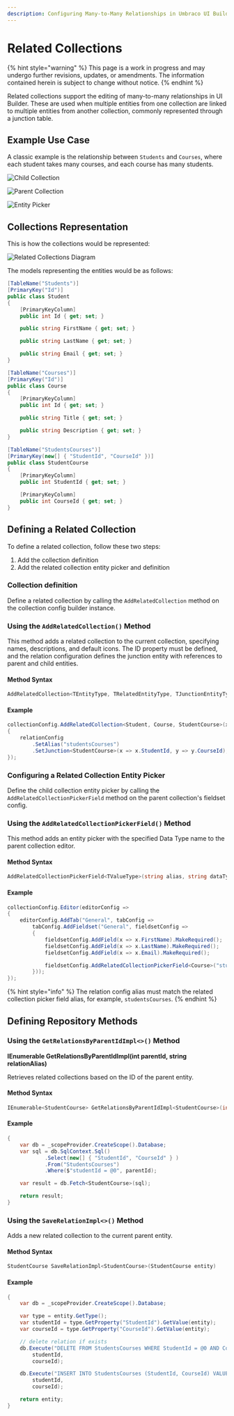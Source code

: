 ```yaml
---
description: Configuring Many-to-Many Relationships in Umbraco UI Builder
---
```


# Related Collections

{% hint style="warning" %}
This page is a work in progress and may undergo further revisions, updates, or amendments. The information contained herein is subject to change without notice.
{% endhint %}

Related collections support the editing of many-to-many relationships in UI Builder. These are used when multiple entities from one collection are linked to multiple entities from another collection, commonly represented through a junction table.

## Example Use Case

A classic example is the relationship between `Students` and `Courses`, where each student takes many courses, and each course has many students.

![Child Collection](../images/related_collections_child.png)

![Parent Collection](../images/related_collections_parent.png)

![Entity Picker](../images/entity_picker_config.png)

## Collections Representation

This is how the collections would be represented:

![Related Collections Diagram](../images/related_collections_diagram.png)

The models representing the entities would be as follows:

```csharp
[TableName("Students")]
[PrimaryKey("Id")]
public class Student
{
    [PrimaryKeyColumn]
    public int Id { get; set; }

    public string FirstName { get; set; }

    public string LastName { get; set; }

    public string Email { get; set; }
}
```

```csharp
[TableName("Courses")]
[PrimaryKey("Id")]
public class Course
{
    [PrimaryKeyColumn]
    public int Id { get; set; }

    public string Title { get; set; }

    public string Description { get; set; }
}
```

```csharp
[TableName("StudentsCourses")]
[PrimaryKey(new[] { "StudentId", "CourseId" })]
public class StudentCourse
{
    [PrimaryKeyColumn]
    public int StudentId { get; set; }

    [PrimaryKeyColumn]
    public int CourseId { get; set; }
}
```

## Defining a Related Collection

To define a related collection, follow these two steps:

1. Add the collection definition
2. Add the related collection entity picker and definition

### Collection definition

Define a related collection by calling the `AddRelatedCollection` method on the collection config builder instance.

### Using the `AddRelatedCollection()` Method

This method adds a related collection to the current collection, specifying names, descriptions, and default icons. The ID property must be defined, and the relation configuration defines the junction entity with references to parent and child entities.

#### Method Syntax

```cs
AddRelatedCollection<TEntityType, TRelatedEntityType, TJunctionEntityType>(Expression<Func<TRelatedEntityType, object>> idPropertyExpression, string nameSingular, string namePlural, Action<RelationConfigBuilder<TBuilder, TEntity, TRelatedEntityType, TJunctionEntityType>> relationConfig)
```

#### Example

```csharp
collectionConfig.AddRelatedCollection<Student, Course, StudentCourse>(x => x.Id, "Student Course", "Students Courses", relationConfig =>
{
    relationConfig
        .SetAlias("studentsCourses")
        .SetJunction<StudentCourse>(x => x.StudentId, y => y.CourseId);
});
```

### Configuring a Related Collection Entity Picker

Define the child collection entity picker by calling the `AddRelatedCollectionPickerField` method on the parent collection's fieldset config.

### Using the `AddRelatedCollectionPickerField()` Method

This method adds an entity picker with the specified Data Type name to the parent collection editor.

#### Method Syntax

```cs
AddRelatedCollectionPickerField<TValueType>(string alias, string dataTypeName, string label)
```

#### Example

```csharp
collectionConfig.Editor(editorConfig =>
{
    editorConfig.AddTab("General", tabConfig =>
        tabConfig.AddFieldset("General", fieldsetConfig =>
        {
            fieldsetConfig.AddField(x => x.FirstName).MakeRequired();
            fieldsetConfig.AddField(x => x.LastName).MakeRequired();
            fieldsetConfig.AddField(x => x.Email).MakeRequired();

            fieldsetConfig.AddRelatedCollectionPickerField<Course>("studentsCourses", "Courses Related Picker", "Courses");
        }));
});
```

{% hint style="info" %}
The relation config alias must match the related collection picker field alias, for example, `studentsCourses`.
{% endhint %}

## Defining Repository Methods

### Using the `GetRelationsByParentIdImpl<>()` Method

**IEnumerable<StudentCourse> GetRelationsByParentIdImpl<StudentCourse>(int parentId, string relationAlias)**

Retrieves related collections based on the ID of the parent entity.

#### Method Syntax

```cs
IEnumerable<StudentCourse> GetRelationsByParentIdImpl<StudentCourse>(int parentId, string relationAlias)
```

#### Example

```csharp
{
    var db = _scopeProvider.CreateScope().Database;
    var sql = db.SqlContext.Sql()
            .Select(new[] { "StudentId", "CourseId" } )
            .From("StudentsCourses")
            .Where($"studentId = @0", parentId);

    var result = db.Fetch<StudentCourse>(sql);

    return result;
}
```

### Using the `SaveRelationImpl<>()` Method

Adds a new related collection to the current parent entity.

#### Method Syntax

```cs
StudentCourse SaveRelationImpl<StudentCourse>(StudentCourse entity)
```

#### Example

```csharp
{
    var db = _scopeProvider.CreateScope().Database;

    var type = entity.GetType();
    var studentId = type.GetProperty("StudentId").GetValue(entity);
    var courseId = type.GetProperty("CourseId").GetValue(entity);

    // delete relation if exists
    db.Execute("DELETE FROM StudentsCourses WHERE StudentId = @0 AND CourseId = @1",
        studentId,
        courseId);

    db.Execute("INSERT INTO StudentsCourses (StudentId, CourseId) VALUES (@0, @1)",
        studentId,
        courseId);

    return entity;
}
```
